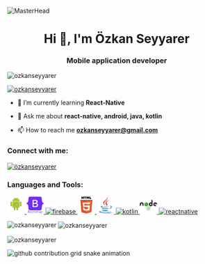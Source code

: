![MasterHead](https://images.velog.io/images/dev_jin/post/d076817b-6fa7-45ed-9758-88fa75eb29d8/android-for-developers.svg)
<h1 align="center">Hi 👋, I'm Özkan Seyyarer</h1>
<h3 align="center">Mobile application developer</h3>

<p align="left"> <img src="https://komarev.com/ghpvc/?username=ozkanseyyarer&label=Profile%20views&color=0e75b6&style=flat" alt="ozkanseyyarer" /> </p>

<p align="left"> <a href="https://github.com/ryo-ma/github-profile-trophy"><img src="https://github-profile-trophy.vercel.app/?username=ozkanseyyarer" alt="ozkanseyyarer" /></a> </p>

- 🌱 I’m currently learning **React-Native**

- 💬 Ask me about **react-native, android, java, kotlin**

- 📫 How to reach me **ozkanseyyarer@gmail.com**

<h3 align="left">Connect with me:</h3>
<p align="left">
<a href="https://linkedin.com/in/özkanseyyarer" target="blank"><img align="center" src="https://raw.githubusercontent.com/rahuldkjain/github-profile-readme-generator/master/src/images/icons/Social/linked-in-alt.svg" alt="özkanseyyarer" height="30" width="40" /></a>
</p>

<h3 align="left">Languages and Tools:</h3>
<p align="left"> <a href="https://developer.android.com" target="_blank" rel="noreferrer"> <img src="https://raw.githubusercontent.com/devicons/devicon/master/icons/android/android-original-wordmark.svg" alt="android" width="40" height="40"/> </a> <a href="https://getbootstrap.com" target="_blank" rel="noreferrer"> <img src="https://raw.githubusercontent.com/devicons/devicon/master/icons/bootstrap/bootstrap-plain-wordmark.svg" alt="bootstrap" width="40" height="40"/> </a> <a href="https://firebase.google.com/" target="_blank" rel="noreferrer"> <img src="https://www.vectorlogo.zone/logos/firebase/firebase-icon.svg" alt="firebase" width="40" height="40"/> </a> <a href="https://www.w3.org/html/" target="_blank" rel="noreferrer"> <img src="https://raw.githubusercontent.com/devicons/devicon/master/icons/html5/html5-original-wordmark.svg" alt="html5" width="40" height="40"/> </a> <a href="https://www.java.com" target="_blank" rel="noreferrer"> <img src="https://raw.githubusercontent.com/devicons/devicon/master/icons/java/java-original.svg" alt="java" width="40" height="40"/> </a> <a href="https://kotlinlang.org" target="_blank" rel="noreferrer"> <img src="https://www.vectorlogo.zone/logos/kotlinlang/kotlinlang-icon.svg" alt="kotlin" width="40" height="40"/> </a> <a href="https://nodejs.org" target="_blank" rel="noreferrer"> <img src="https://raw.githubusercontent.com/devicons/devicon/master/icons/nodejs/nodejs-original-wordmark.svg" alt="nodejs" width="40" height="40"/> </a> <a href="https://reactnative.dev/" target="_blank" rel="noreferrer"> <img src="https://reactnative.dev/img/header_logo.svg" alt="reactnative" width="40" height="40"/> </a> </p>

<p><img align="left" src="https://github-readme-stats.vercel.app/api/top-langs?username=ozkanseyyarer&show_icons=true&locale=en&layout=compact" alt="ozkanseyyarer" /></p>

<p>&nbsp;<img align="center" src="https://github-readme-stats.vercel.app/api?username=ozkanseyyarer&show_icons=true&locale=en" alt="ozkanseyyarer" /></p>

<p><img align="center" src="https://github-readme-streak-stats.herokuapp.com/?user=ozkanseyyarer&" alt="ozkanseyyarer" /></p>


<picture>
  <source media="(prefers-color-scheme: dark)" srcset="https://raw.githubusercontent.com/CagatayAkkas/ozkanseyyarer/output/github-contribution-grid-snake-dark.svg">
  <source media="(prefers-color-scheme: light)" srcset="https://raw.githubusercontent.com/CagatayAkkas/ozkanseyyarer/output/github-contribution-grid-snake.svg">
  <img alt="github contribution grid snake animation" src="https://raw.githubusercontent.com/CagatayAkkas/ozkanseyyarer/output/github-contribution-grid-snake.svg">
</picture>
